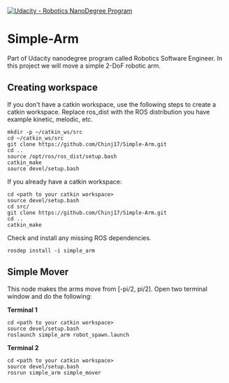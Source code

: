 [![Udacity - Robotics NanoDegree Program](https://s3-us-west-1.amazonaws.com/udacity-robotics/Extra+Images/RoboND_flag.png)](https://www.udacity.com/robotics)

# Simple-Arm
Part of Udacity nanodegree program called Robotics Software Engineer. In this project we will move a simple 2-DoF robotic arm.

## Creating workspace
If you don't have a catkin workspace, use the following steps to create a catkin workspace. Replace ros_dist with the ROS distribution you have example kinetic, melodic, etc.
```
mkdir -p ~/catkin_ws/src
cd ~/catkin_ws/src
git clone https://github.com/Chinj17/Simple-Arm.git
cd ..
source /opt/ros/ros_dist/setup.bash
catkin_make
source devel/setup.bash
```

If you already have a catkin workspace:
```
cd <path to your catkin workspace>
source devel/setup.bash
cd src/
git clone https://github.com/Chinj17/Simple-Arm.git
cd ..
catkin_make
```
Check and install any missing ROS dependencies.
```
rosdep install -i simple_arm
```

## Simple Mover
This node makes the arms move from [-pi/2, pi/2]. Open two terminal window and do the following:

**Terminal 1**
```
cd <path to your catkin workspace>
source devel/setup.bash
roslaunch simple_arm robot_spawn.launch
```

**Terminal 2**
```
cd <path to your catkin workspace>
source devel/setup.bash
rosrun simple_arm simple_mover
```
